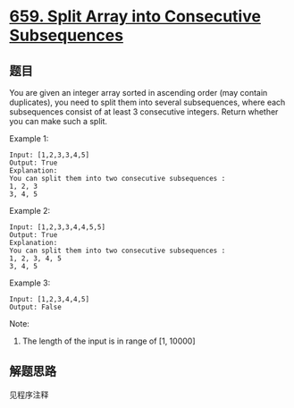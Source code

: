 # [659. Split Array into Consecutive Subsequences](https://leetcode-cn.com/problems/split-array-into-consecutive-subsequences/)

## 题目

You are given an integer array sorted in ascending order (may contain duplicates), you need to split them into several subsequences, where each subsequences consist of at least 3 consecutive integers. Return whether you can make such a split.

Example 1:

```text
Input: [1,2,3,3,4,5]
Output: True
Explanation:
You can split them into two consecutive subsequences :
1, 2, 3
3, 4, 5
```

Example 2:

```text
Input: [1,2,3,3,4,4,5,5]
Output: True
Explanation:
You can split them into two consecutive subsequences :
1, 2, 3, 4, 5
3, 4, 5
```

Example 3:

```text
Input: [1,2,3,4,4,5]
Output: False
```

Note:

1. The length of the input is in range of [1, 10000]

## 解题思路

见程序注释
